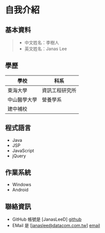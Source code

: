 自我介紹
=======

基本資料
--------

> * 中文姓名：李樹人
> * 英文姓名：Janas Lee


學歷
----

| 學校 | 科系 | 
| ------ | ------ |
| 東海大學 | 資訊工程研究所 |
| 中山醫學大學 | 營養學系 |
| 建中補校 |  |


程式語言
--------

- Java
- JSP
- JavaScript
- jQuery


作業系統
--------

- Windows
- Android


聯絡資訊
--------

- GitHub 帳號是 [JanasLeeD] [github]
- EMail 是 [janaslee@datacom.com.tw] [email]

[github]: https://github.com/JanasLeeD/  "This is my Github."
[email]: mailto:janaslee@datacom.com.tw  "This is my email."

